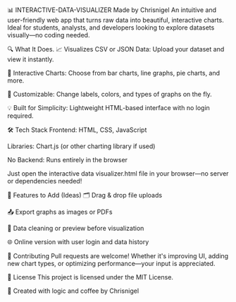📊 INTERACTIVE-DATA-VISUALIZER
Made by Chrisnigel
An intuitive and user-friendly web app that turns raw data into beautiful, interactive charts. Ideal for students, analysts, and developers looking to explore datasets visually—no coding needed.


🔍 What It Does.
📈 Visualizes CSV or JSON Data: Upload your dataset and view it instantly.

🧠 Interactive Charts: Choose from bar charts, line graphs, pie charts, and more.

🔧 Customizable: Change labels, colors, and types of graphs on the fly.

💡 Built for Simplicity: Lightweight HTML-based interface with no login required.

🛠️ Tech Stack
Frontend: HTML, CSS, JavaScript

Libraries: Chart.js (or other charting library if used)

No Backend: Runs entirely in the browser

Just open the interactive data visualizer.html file in your browser—no server or dependencies needed!

🌟 Features to Add (Ideas)
🗂 Drag & drop file uploads

📤 Export graphs as images or PDFs

🧮 Data cleaning or preview before visualization

🌐 Online version with user login and data history

🙌 Contributing
Pull requests are welcome! Whether it's improving UI, adding new chart types, or optimizing performance—your input is appreciated.

📜 License
This project is licensed under the MIT License.

🧠 Created with logic and coffee by Chrisnigel
